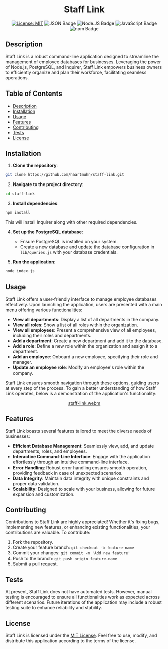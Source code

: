 <div align="center">

# Staff Link

[![License: MIT](https://img.shields.io/badge/License-MIT-darkgreen.svg)](https://opensource.org/licenses/MIT)
![JSON Badge](https://img.shields.io/badge/JSON-E34F26?logo=json&logoColor=fff&style=flat)
![Node.JS Badge](https://img.shields.io/badge/Node.js-1572B6?logo=node.js&logoColor=fff&style=flat)
 ![JavaScript Badge](https://img.shields.io/badge/JS-F7DF1E?logo=javascript&logoColor=000&style=flat)
 ![npm Badge](https://img.shields.io/badge/npm-A020F0?logo=npm&logoColor=fff&style=flat)

</div>

## Description
Staff Link is a robust command-line application designed to streamline the management of employee databases for businesses. Leveraging the power of Node.js, PostgreSQL, and Inquirer, Staff Link empowers business owners to efficiently organize and plan their workforce, facilitating seamless operations.

## Table of Contents

- [Description](#description)
- [Installation](#installation)
- [Usage](#usage)
- [Features](#features)
- [Contributing](#contributing)
- [Tests](#tests)
- [License](#license)


## Installation

1. **Clone the repository**:

```bash
git clone https://github.com/haartmuhn/staff-link.git
```

2. **Navigate to the project directory**:

```bash
cd staff-link
```

3. **Install dependencies**:

```bash
npm install
```

This will install Inquirer along with other required dependencies.

4. **Set up the PostgreSQL database**:
    - Ensure PostgreSQL is installed on your system.
    - Create a new database and update the database configuration in `lib/queries.js` with your database credentials.

5. **Run the application**:

```bash
node index.js
```

## Usage
Staff Link offers a user-friendly interface to manage employee databases effectively. Upon launching the application, users are presented with a main menu offering various functionalities:

- **View all departments**: Display a list of all departments in the company.
- **View all roles**: Show a list of all roles within the organization.
- **View all employees**: Present a comprehensive view of all employees, including their roles and departments.
- **Add a department**: Create a new department and add it to the database.
- **Add a role**: Define a new role within the organization and assign it to a department.
- **Add an employee**: Onboard a new employee, specifying their role and manager.
- **Update an employee role**: Modify an employee's role within the company.

Staff Link ensures smooth navigation through these options, guiding users at every step of the process. To gain a better understanding of how Staff Link operates, below is a demonstration of the application's functionality:

<div align="center">

[staff-link.webm](https://github.com/haartmuhn/staff-link/assets/164945655/149f986d-4ca5-4118-af4c-be9a188cd12c)

</div>

## Features
Staff Link boasts several features tailored to meet the diverse needs of businesses:

- **Efficient Database Management**: Seamlessly view, add, and update departments, roles, and employees.
- **Interactive Command-Line Interface**: Engage with the application effortlessly through an intuitive command-line interface.
- **Error Handling**: Robust error handling ensures smooth operation, providing feedback in case of unexpected scenarios.
- **Data Integrity**: Maintain data integrity with unique constraints and proper data validation.
- **Scalability**: Designed to scale with your business, allowing for future expansion and customization.

## Contributing
Contributions to Staff Link are highly appreciated! Whether it's fixing bugs, implementing new features, or enhancing existing functionalities, your contributions are valuable. To contribute:

1. Fork the repository.
2. Create your feature branch: `git checkout -b feature-name`
3. Commit your changes: `git commit -m 'Add new feature'`
4. Push to the branch: `git push origin feature-name`
5. Submit a pull request.

## Tests
At present, Staff Link does not have automated tests. However, manual testing is encouraged to ensure all functionalities work as expected across different scenarios. Future iterations of the application may include a robust testing suite to enhance reliability and stability.

## License
Staff Link is licensed under the [MIT License](LICENSE). Feel free to use, modify, and distribute this application according to the terms of the license.